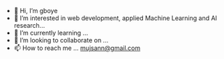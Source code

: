 - 👋 Hi, I’m gboye
- 👀 I’m interested in web development, applied Machine Learning and AI research...
- 🌱 I’m currently learning ...
- 💞️ I’m looking to collaborate on ... 
- 📫 How to reach me ... mujsann@gmail.com

<!---
mujsann/mujsann is a ✨ special ✨ repository because its `README.md` (this file) appears on your GitHub profile.
You can click the Preview link to take a look at your changes.
--->
